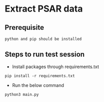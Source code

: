 # Extract PSAR data

## Prerequisite
```
python and pip should be installed
```

## Steps to run test session

- Install packages through requirements.txt
```
pip install -r requirements.txt
```
- Run the below command
```
python3 main.py
```